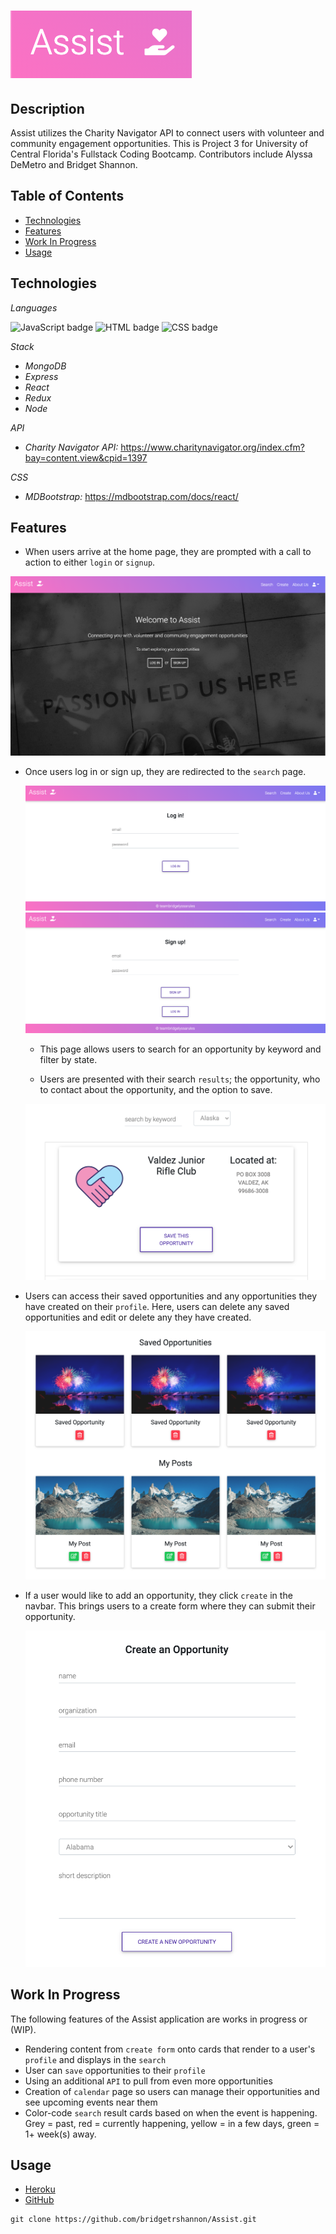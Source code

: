 # <img alt="assist logo" class="border-radius" src="./client/public/images/assist.png">

## Description

Assist utilizes the Charity Navigator API to connect users with volunteer and community engagement opportunities. This is Project 3 for University of Central Florida's Fullstack Coding Bootcamp. Contributors include Alyssa DeMetro and Bridget Shannon.

## Table of Contents

- [Technologies](#technologies)
- [Features](#features)
- [Work In Progress](#work-in-progress)
- [Usage](#usage)

## Technologies

_Languages_

<img float="left" alt="JavaScript badge" src="https://img.shields.io/badge/JavaScript-97%25-yellow">
<img float="left" alt="HTML badge" src="https://img.shields.io/badge/HTML-2%25-orange">
<img float="left" alt="CSS badge" src="https://img.shields.io/badge/CSS-1%25-blueviolet">

_Stack_

- _MongoDB_
- _Express_
- _React_
- _Redux_
- _Node_

_API_

- _Charity Navigator API:_ https://www.charitynavigator.org/index.cfm?bay=content.view&cpid=1397

_CSS_

- _MDBootstrap:_ https://mdbootstrap.com/docs/react/

## Features

- When users arrive at the home page, they are prompted with a call to action to either `login` or `signup`.

<img alt="landing page" class="border-radius" src="./client/public/images/landing.png">

- Once users log in or sign up, they are redirected to the `search` page.

  <img alt="login" class="border-radius" src="./client/public/images/login.png">

  <img alt="signup" class="border-radius" src="./client/public/images/signup.png">

  - This page allows users to search for an opportunity by keyword and filter by state.

  - Users are presented with their search `results`; the opportunity, who to contact about the opportunity, and the option to save.

  <img alt="search results" class="border-radius" src="./client/public/images/searchCard.png">

- Users can access their saved opportunities and any opportunities they have created on their `profile`. Here, users can delete any saved opportunities and edit or delete any they have created.

  <img alt="profile" class="border-radius" src="./client/public/images/profile.png">

- If a user would like to add an opportunity, they click `create` in the navbar. This brings users to a create form where they can submit their opportunity.

  <img alt="create form" class="border-radius" src="./client/public/images/createForm.png">

## Work In Progress

The following features of the Assist application are works in progress or (WIP).

- Rendering content from `create form` onto cards that render to a user's `profile` and displays in the `search`
- User can `save` opportunities to their `profile`
- Using an additional `API` to pull from even more opportunities
- Creation of `calendar` page so users can manage their opportunities and see upcoming events near them
- Color-code `search` result cards based on when the event is happening. Grey = past, red = currently happening, yellow = in a few days, green = 1+ week(s) away.

## Usage

- [Heroku](https://github.com/bridgetrshannon/Assist)
- [GitHub](https://github.com/bridgetrshannon/Assist)

```
git clone https://github.com/bridgetrshannon/Assist.git
```
